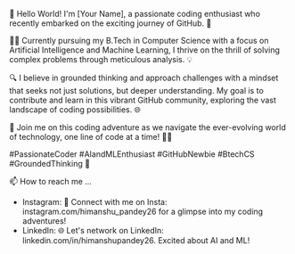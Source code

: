 👋 Hello World! I'm [Your Name], a passionate coding enthusiast who recently embarked on the exciting journey of GitHub. 🚀

👨‍💻 Currently pursuing my B.Tech in Computer Science with a focus on Artificial Intelligence and Machine Learning, I thrive on the thrill of solving complex problems through meticulous analysis. 💡

🔍 I believe in grounded thinking and approach challenges with a mindset that seeks not just solutions, but deeper understanding. My goal is to contribute and learn in this vibrant GitHub community, exploring the vast landscape of coding possibilities. 🌐

🌱 Join me on this coding adventure as we navigate the ever-evolving world of technology, one line of code at a time! 🚗💨

#PassionateCoder #AIandMLEnthusiast #GitHubNewbie #BtechCS #GroundedThinking 🌟

📫 How to reach me ...
  <br>
- Instagram:
    📸 Connect with me on Insta: instagram.com/himanshu_pandey26 for a glimpse into my coding adventures!
  <br>
- LinkedIn:
    🌐 Let's network on LinkedIn: linkedin.com/in/himanshupandey26. Excited about AI and ML!
  
<!---
himanshupandey26/himanshupandey26 is a ✨ special ✨ repository because its `README.md` (this file) appears on your GitHub profile.
You can click the Preview link to take a look at your changes.
--->
